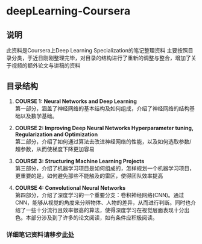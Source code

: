 # deepLearning-Coursera
## 说明
此资料是Coursera上Deep Learning Specialization的笔记整理资料
主要按照目录分类，于近日刚刚整理完毕，对目录的结构进行了重新的调整与整合，增加了关于视频的额外论文与讲稿的资料

## 目录结构
1. **COURSE 1: Neural Networks and Deep Learning**<br>
第一部分，涵盖了神经网络的基本结构及如何组成，介绍了神经网络的结构基础以及数学基础。

2. **COURSE 2: Improving Deep Neural Networks Hyperparameter tuning, Regularization and Optimization**<br>
第二部分，介绍了如何通过算法去改进神经网络的性能，以及如何选取参数/超参数，从而使梯度下降更加容易

3. **COURSE 3: Structuring Machine Learning Projects**<br>
第三部分，介绍了机器学习项目是如何组成的，怎样规划一个机器学习项目，更重要的是，如何避免那些不能触及的雷区，使得团队效率提高

4. **COURSE 4: Convolutional Neural Networks**<br>
第四部分，介绍了深度学习的一个重要分支：卷积神经网络(CNN)。通过CNN，能够从视觉的角度来分辨物体、人物的差异，从而进行判断。同时也介绍了一些十分流行且效率很高的算法，使得深度学习在视觉层面表现十分出色。本部分涉及到了许多的论文阅读，如有条件应积极阅读。



### 详细笔记资料请移步[此处](https://github.com/SuperChenSSS/DeepLearning)

